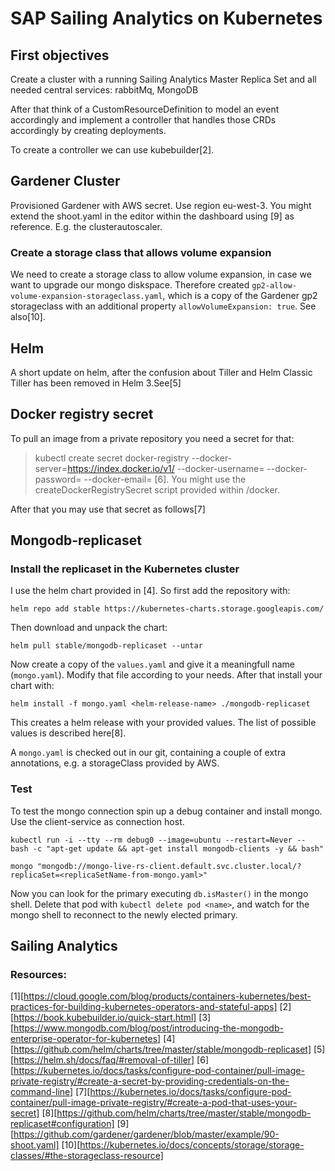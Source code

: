 # SAP Sailing Analytics on Kubernetes
## First objectives
Create a cluster with a running Sailing Analytics Master Replica Set and all needed central services: rabbitMq, MongoDB

After that think of a CustomResourceDefinition to model an event accordingly and implement a controller that handles those CRDs accordingly by creating deployments.

To create a controller we can use kubebuilder[2].


## Gardener Cluster
Provisioned Gardener with AWS secret. Use region eu-west-3. You might extend the shoot.yaml in the editor within the dashboard using [9] as reference. E.g. the clusterautoscaler. 

### Create a storage class that allows volume expansion
We need to create a storage class to allow volume expansion, in case we want to upgrade our mongo diskspace. Therefore created ```gp2-allow-volume-expansion-storageclass.yaml```, which is a copy of the Gardener gp2 storageclass with an additional property ```allowVolumeExpansion: true```. See also[10].

## Helm
A short update on helm, after the confusion about Tiller and Helm Classic Tiller has been removed in Helm 3.See[5]

## Docker registry secret
To pull an image from a private repository you need a secret for that: 
>kubectl create secret docker-registry <secret-name> --docker-server=https://index.docker.io/v1/ --docker-username=<your-name> --docker-password=<your-pword> --docker-email=<your-email>
[6]. You might use the createDockerRegistrySecret script provided within /docker.

After that you may use that secret as follows[7]

## Mongodb-replicaset

### Install the replicaset in the Kubernetes cluster
I use the helm chart provided in [4]. So first add the repository with:
```
helm repo add stable https://kubernetes-charts.storage.googleapis.com/
```
Then download and unpack the chart:
```
helm pull stable/mongodb-replicaset --untar 
```
Now create a copy of the ``values.yaml`` and give it a meaningfull name (``mongo.yaml``). Modify that file according to your needs. 
After that install your chart with:
```
helm install -f mongo.yaml <helm-release-name> ./mongodb-replicaset
```
This creates a helm release with your provided values. The list of possible values is described here[8].

A ```mongo.yaml``` is checked out in our git, containing a couple of extra annotations, e.g. a storageClass provided by AWS.


### Test
To test the mongo connection spin up a debug container and install mongo. Use the client-service as connection host. 
```
kubectl run -i --tty --rm debug0 --image=ubuntu --restart=Never -- bash -c "apt-get update && apt-get install mongodb-clients -y && bash"
```
```
mongo "mongodb://mongo-live-rs-client.default.svc.cluster.local/?replicaSet=<replicaSetName-from-mongo.yaml>"
```
Now you can look for the primary executing ``db.isMaster()`` in the mongo shell. Delete that pod with ``kubectl delete pod <name>``, and watch for the mongo shell to reconnect to the newly elected primary.

## Sailing Analytics


### Resources:
[1][https://cloud.google.com/blog/products/containers-kubernetes/best-practices-for-building-kubernetes-operators-and-stateful-apps]
[2][https://book.kubebuilder.io/quick-start.html]
[3][https://www.mongodb.com/blog/post/introducing-the-mongodb-enterprise-operator-for-kubernetes]
[4][https://github.com/helm/charts/tree/master/stable/mongodb-replicaset]
[5][https://helm.sh/docs/faq/#removal-of-tiller]
[6][https://kubernetes.io/docs/tasks/configure-pod-container/pull-image-private-registry/#create-a-secret-by-providing-credentials-on-the-command-line]
[7][https://kubernetes.io/docs/tasks/configure-pod-container/pull-image-private-registry/#create-a-pod-that-uses-your-secret]
[8][https://github.com/helm/charts/tree/master/stable/mongodb-replicaset#configuration]
[9][https://github.com/gardener/gardener/blob/master/example/90-shoot.yaml]
[10][https://kubernetes.io/docs/concepts/storage/storage-classes/#the-storageclass-resource]